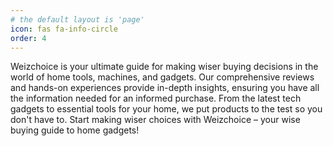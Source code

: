 ```yaml
---
# the default layout is 'page'
icon: fas fa-info-circle
order: 4
---
```


Weizchoice is your ultimate guide for making wiser buying decisions in the world of home tools, machines, and gadgets. Our comprehensive reviews and hands-on experiences provide in-depth insights, ensuring you have all the information needed for an informed purchase. From the latest tech gadgets to essential tools for your home, we put products to the test so you don't have to. Start making wiser choices with Weizchoice – your wise buying guide to home gadgets!
